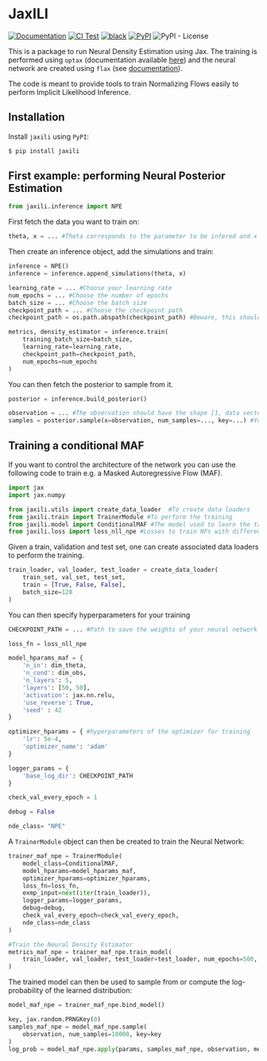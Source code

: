 # JaxILI

[![Documentation](https://readthedocs.org/projects/jaxili/badge/?version=stable)](https://jaxili.readthedocs.io/en/stable)
[![CI Test](https://github.com/sachaguer/jaxili/actions/workflows/ci.yml/badge.svg)]()
[![black](https://img.shields.io/badge/code%20style-black-000000.svg)](https://github.com/psf/black) 
[![PyPI](https://img.shields.io/pypi/v/jaxili)](https://pypi.org/project/jaxili/) 
![[PyPI - License](https://img.shields.io/pypi/l/jaxili)](https://github.com/sachaguer/jaxili/blob/main/LICENSE)

This is a package to run Neural Density Estimation using Jax. The training is performed using `optax` (documentation available [here](https://optax.readthedocs.io/en/latest/)) and the neural network are created using `flax` (see [documentation](https://flax.readthedocs.io/en/latest/)).

The code is meant to provide tools to train Normalizing Flows easily to perform Implicit Likelihood Inference.

## Installation

Install `jaxili` using `PyPI`:

```bash
$ pip install jaxili
```

## First example: performing Neural Posterior Estimation

```python
from jaxili.inference import NPE
```

First fetch the data you want to train on:

```python
theta, x = ... #Theta corresponds to the parameter to be infered and x to the simulator output given theta.
```

Then create an inference object, add the simulations and train:

```python
inference = NPE()
inference = inference.append_simulations(theta, x)

learning_rate = ... #Choose your learning rate
num_epochs = ... #Choose the number of epochs
batch_size = ... #Choose the batch size
checkpoint_path = ... #Choose the checkpoint path
checkpoint_path = os.path.abspath(checkpoint_path) #Beware, this should be an absolute path.

metrics, density_estimator = inference.train(
    training_batch_size=batch_size,
    learning_rate=learning_rate,
    checkpoint_path=checkpoint_path,
    num_epochs=num_epochs
)
```

You can then fetch the posterior to sample from it.

```python
posterior = inference.build_posterior()

observation = ... #The observation should have the shape [1, data vector size].
samples = posterior.sample(x=observation, num_samples=..., key=...) #You have to give a PRNGKey and specify the number of samples.
```


## Training a conditional MAF

If you want to control the architecture of the network you can use the following code to train e.g. a Masked Autoregressive Flow (MAF).

```python
import jax
import jax.numpy

from jaxili.utils import create_data_loader  #To create data loaders
from jaxili.train import TrainerModule #To perform the training
from jaxili.model import ConditionalMAF #The model used to learn the target distribution
from jaxili.loss import loss_nll_npe #Losses to train NFs with different configurations are provided
```

Given a train, validation and test set, one can create associated data loaders to perform the training.

```python
train_loader, val_loader, test_loader = create_data_loader(
    train_set, val_set, test_set,
    train = [True, False, False],
    batch_size=128
)
```

You can then specify hyperparameters for your training

```python
CHECKPOINT_PATH = ... #Path to save the weights of your neural network

loss_fn = loss_nll_npe

model_hparams_maf = {
    'n_in': dim_theta,
    'n_cond': dim_obs,
    'n_layers': 5,
    'layers': [50, 50],
    'activation': jax.nn.relu,
    'use_reverse': True,
    'seed' : 42
}

optimizer_hparams = { #hyperparameters of the optimizer for training
    'lr': 5e-4,
    'optimizer_name': 'adam'
}

logger_params = {
    'base_log_dir': CHECKPOINT_PATH
}

check_val_every_epoch = 1

debug = False

nde_class= "NPE"
```

A `TrainerModule` object can then be created to train the Neural Network:

```python
trainer_maf_npe = TrainerModule(
    model_class=ConditionalMAF,
    model_hparams=model_hparams_maf,
    optimizer_hparams=optimizer_hparams,
    loss_fn=loss_fn,
    exmp_input=next(iter(train_loader)),
    logger_params=logger_params,
    debug=debug,
    check_val_every_epoch=check_val_every_epoch,
    nde_class=nde_class    
)

#Train the Neural Density Estimator
metrics_maf_npe = trainer_maf_npe.train_model(
    train_loader, val_loader, test_loader=test_loader, num_epochs=500, patience=20
)
```
The trained model can then be used to sample from or compute the log-probability of the learned distribution:

```python
model_maf_npe = trainer_maf_npe.bind_model()

key, jax.random.PRNGKey(0)
samples_maf_npe = model_maf_npe.sample(
    observation, num_samples=10000, key=key
)
log_prob = model_maf_npe.apply(params, samples_maf_npe, observation, method="log_prob")
```
